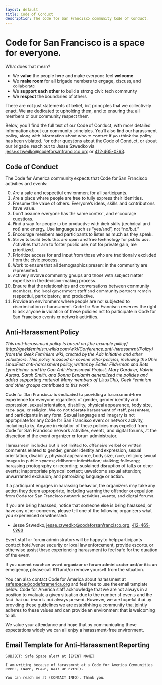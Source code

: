 ```yaml
---
layout: default
title: Code of Conduct
description: The Code for San Francisco community Code of Conduct.
---
```


# Code for San Francisco is a space for everyone.

What does that mean?
- We **value** the people here and make everyone feel **welcome**
- We **make room** for all brigade members to engage, discuss, and collaborate
- We **support each other** to build a strong civic tech community
- We **respect** the boundaries of others

These are not just statements of belief, but principles that we collectively enact. We are dedicated to upholding them,
and to ensuring that all members of our community respect them.

Below, you’ll find the full text of our Code of Conduct, with more detailed information about our community principles.
You’ll also find our harassment policy, along with information about who to contact if you think the policy has been
violated. For other questions about the Code of Conduct, or about our brigade, reach out to Jesse Szwedko via
[jesse.szwedko@codeforsanfrancisco.org](mailto:jesse.szwedko@codeforsanfrancisco.org) or
[412-465-0863](tel:412-465-0863).

## Code of Conduct

The Code for America community expects that Code for San Francisco activities and events:

0. Are a safe and respectful environment for all participants.
0. Are a place where people are free to fully express their identities.
0. Presume the value of others. Everyone’s ideas, skills, and contributions have value.
0. Don’t assume everyone has the same context, and encourage questions.
0. Find a way for people to be productive with their skills (technical and not) and energy. Use language such as
   “yes/and”, not “no/but.”
0. Encourage members and participants to listen as much as they speak.
0. Strive to build tools that are open and free technology for public use. Activities that aim to foster public use, not
   for private gain, are prioritized.
0. Prioritize access for and input from those who are traditionally excluded from the civic process.
0. Work to ensure that all demographics present in the community are represented.
0. Actively involve community groups and those with subject matter expertise in the decision-making process.
0. Ensure that the relationships and conversations between community members, the local government staff and community
   partners remain respectful, participatory, and productive.
0. Provide an environment where people are not subjected to discrimination or harassment.  Code for San Francisco
   reserves the right to ask anyone in violation of these policies not to participate in Code for San Francisco events
   or network activities.

## Anti-Harassment Policy
<em>
  This anti-harassment policy is based on [the example
  policy](http://geekfeminism.wikia.com/wiki/Conference_anti-harassment/Policy) from the Geek Feminism wiki, created by
  the Ada Initiative and other volunteers.
</em>

<em>
  This policy is based on several other policies, including the Ohio LinuxFest anti-harassment policy, written by Esther
  Filderman and Beth Lynn Eicher, and the Con Anti-Harassment Project. Mary Gardiner, Valerie Aurora, Sarah Smith, and
  Donna Benjamin generalized the policies and added supporting material. Many members of LinuxChix, Geek Feminism and
  other groups contributed to this work.
</em>

Code for San Francisco is dedicated to providing a harassment-free experience for everyone regardless of gender, gender
identity and expression, sexual orientation, disability, physical appearance, body size, race, age, or religion. We do
not tolerate harassment of staff, presenters, and participants in any form. Sexual language and imagery is not
appropriate for any Code for San Francisco event or network activity, including talks. Anyone in violation of these
policies may expelled from Code for San Francisco network activities, events, and digital forums, at the discretion of
the event organizer or forum administrator.

Harassment includes but is not limited to: offensive verbal or written comments related to gender, gender identity and
expression, sexual orientation, disability, physical appearance, body size, race, religion; sexual images in public
spaces; deliberate intimidation; stalking; following; harassing photography or recording; sustained disruption of talks
or other events; inappropriate physical contact; unwelcome sexual attention; unwarranted exclusion; and patronizing
language or action.

If a participant engages in harassing behavior, the organizers may take any action they deem appropriate, including
warning the offender or expulsion from Code for San Francisco network activities, events, and digital forums.

If you are being harassed, notice that someone else is being harassed, or have any other concerns, please tell one of
the following organizers what you experienced or witnessed:

* Jesse Szwedko, [jesse.szwedko@codeforsanfrancisco.org](mailto:jesse.szwedko@codeforsanfrancisco.org),
  [412-465-0863](tel:+14124650863)

Event staff or forum administrators will be happy to help participants contact hotel/venue security or local
law enforcement, provide escorts, or otherwise assist those experiencing harassment to feel safe for the duration of the
event.

If you cannot reach an event organizer or forum administrator and/or it is an emergency, please call 911 and/or remove
yourself from the situation.

You can also contact Code for America about harassment at
[safespace@codeforamerica.org](mailto:safespace@codeforamerica.org) and feel free to use the email template below. Code
for America staff acknowledge that we are not always in a position to evaluate a given situation due to the number of
events and the fact that our team is not always present. However, we are hopeful that by providing these guidelines we
are establishing a community that jointly adheres to these values and can provide an environment that is welcoming to
all.

We value your attendance and hope that by communicating these expectations widely we can all enjoy a harassment-free
environment.

## Email Template for Anti-Harassment Reporting

```
SUBJECT: Safe Space alert at [EVENT NAME]

I am writing because of harassment at a Code for America Communities event, (NAME, PLACE, DATE OF EVENT).

You can reach me at (CONTACT INFO). Thank you.
```
